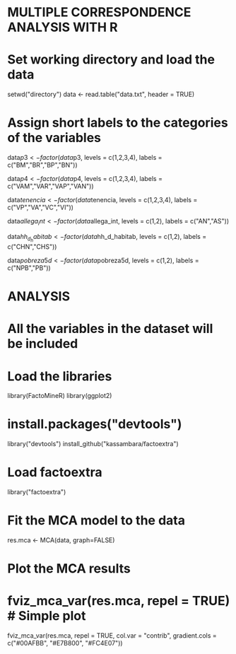 # MULTIPLE CORRESPONDENCE ANALYSIS WITH R

# Set working directory and load the data
setwd("directory")
data <- read.table("data.txt", header = TRUE) 

# Assign short labels to the categories of the variables

data$p3 <- factor(data$p3,  levels = c(1,2,3,4),
labels = c("BM","BR","BP","BN"))

data$p4 <- factor(data$p4,  levels = c(1,2,3,4),
labels = c("VAM","VAR","VAP","VAN"))

data$tenencia <- factor(data$tenencia,  levels = c(1,2,3,4),
labels = c("VP","VA","VC","VI"))

data$allega_int <- factor(data$allega_int,  levels = c(1,2),
labels = c("AN","AS"))

data$hh_d_habitab <- factor(data$hh_d_habitab,  levels = c(1,2),
labels = c("CHN","CHS"))

data$pobreza5d <- factor(data$pobreza5d,  levels = c(1,2),
labels = c("NPB","PB"))

# ANALYSIS

# All the variables in the dataset will be included

# Load the libraries

library(FactoMineR)
library(ggplot2)

# install.packages("devtools")

library("devtools")
install_github("kassambara/factoextra")

# Load factoextra

library("factoextra")

# Fit the MCA model to the data

res.mca <- MCA(data, graph=FALSE)

# Plot the MCA results
# fviz_mca_var(res.mca, repel = TRUE)  # Simple plot

fviz_mca_var(res.mca, repel = TRUE, col.var = "contrib",
  gradient.cols = c("#00AFBB", "#E7B800", "#FC4E07"))

